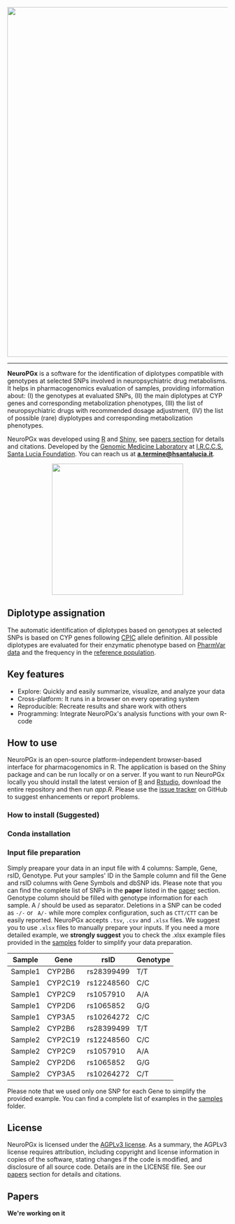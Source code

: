 <p align="center">
  <img src="https://github.com/Andreater/FSL-PHARM/blob/main/docs/header.png" width="800" />
</p>

---

**NeuroPGx** is a software for the identification of diplotypes compatible with genotypes at selected SNPs involved in neuropsychiatric drug metabolisms. It helps in pharmacogenomics evaluation of samples, providing information about: (I) the genotypes at evaluated SNPs, (II) the main diplotypes at CYP genes and corresponding metabolization phenotypes, (III) the list of neuropsychiatric drugs with recommended dosage adjustment, (IV) the list of
possible (rare) diyplotypes and corresponding metabolization phenotypes.

NeuroPGx was developed using [R](https://www.r-project.org/) and [Shiny](https://shiny.rstudio.com/), see [papers section](#papers) for details and citations. Developed by the <a href="https://www.hsantalucia.it/en/molecular-genetics-laboratory-uildm" target="_blank">Genomic Medicine Laboratory</a> at <a href="https://www.hsantalucia.it/en" target="_blank">I.R.C.C.S. Santa Lucia Foundation</a>. You can reach us at **a.termine@hsantalucia.it**.

<p align="center">
  <img src="https://github.com/Andreater/FSL-PHARM/blob/main/www/Workflow image.svg" width="300" />
</p>

## Diplotype assignation
The automatic identification of diplotypes based on genotypes at selected SNPs is based on CYP genes following [CPIC](https://cpicpgx.org/) allele definition. All possible diplotypes are evaluated for their enzymatic phenotype based on [PharmVar data](https://www.pharmvar.org/) and the frequency in the [reference population](https://cpicpgx.org/).

## Key features
- Explore: Quickly and easily summarize, visualize, and analyze your data
- Cross-platform: It runs in a browser on every operating system
- Reproducible: Recreate results and share work with others
- Programming: Integrate NeuroPGx's analysis functions with your own R-code

## How to use 
NeuroPGx is an open-source platform-independent browser-based interface for pharmacogenomics in R. The application is based on the Shiny package and can be run locally or on a server. If you want to run NeuroPGx locally you should install the latest version of [R](https://www.r-project.org/) and [Rstudio](https://www.rstudio.com/), download the entire repository and then run <i>app.R</i>. Please use the [issue tracker](https://github.com/Andreater/NeuroPGx/issues) on GitHub to suggest enhancements or report problems.

### How to install (Suggested)

### Conda installation

### Input file preparation

Simply preapare your data in an input file with 4 columns: Sample, Gene, rsID, Genotype. Put your samples' ID in the Sample column and fill the Gene and rsID columns with Gene Symbols and dbSNP ids. Please note that you can find the complete list of SNPs in the **paper** listed in the [paper](#Papers) section. Genotype column should be filled with genotype information for each sample. A / should be used as separator. Deletions in a SNP can be coded as `-/-`  or ` A/-` while more complex configuration, such as `CTT/CTT` can be easily reported. NeuroPGx accepts `.tsv`, `.csv` and `.xlsx` files. We suggest you to use `.xlsx` files to manually prepare your inputs. If you need a more detailed example, we **strongly suggest** you to check the .xlsx example files provided in the [samples](https://github.com/Andreater/NeuroPGx/tree/main/data/samples) folder to simplify your data preparation.

Sample  |Gene   |rsID      |Genotype|
--------|------ |----------|--------|
Sample1 |CYP2B6 |rs28399499|T/T     |
Sample1 |CYP2C19|rs12248560|C/C     |
Sample1 |CYP2C9 |rs1057910 |A/A     |
Sample1 |CYP2D6 |rs1065852 |G/G     |
Sample1 |CYP3A5 |rs10264272|C/C     |
Sample2 |CYP2B6 |rs28399499|T/T     |
Sample2 |CYP2C19|rs12248560|C/C     |
Sample2 |CYP2C9 |rs1057910 |A/A     |
Sample2 |CYP2D6 |rs1065852 |G/G     |
Sample2 |CYP3A5 |rs10264272|C/T     |

Please note that we used only one SNP for each Gene to simplify the provided example. You can find a complete list of examples in the [samples](https://github.com/Andreater/NeuroPGx/tree/main/data/samples) folder.

## License

NeuroPGx is licensed under the <a href="https://tldrlegal.com/license/gnu-affero-general-public-license-v3-(agpl-3.0)" target="\_blank">AGPLv3 license</a>. As a summary, the AGPLv3 license requires attribution, including copyright and license information in copies of the software, stating changes if the code is modified, and disclosure of all source code. Details are in the LICENSE file. See our [papers](#Papers) section for details and citations.

## Papers

**We're working on it**
